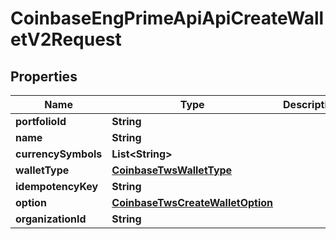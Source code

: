 
# CoinbaseEngPrimeApiApiCreateWalletV2Request

## Properties
Name | Type | Description | Notes
------------ | ------------- | ------------- | -------------
**portfolioId** | **String** |  | 
**name** | **String** |  | 
**currencySymbols** | **List&lt;String&gt;** |  |  [optional]
**walletType** | [**CoinbaseTwsWalletType**](CoinbaseTwsWalletType.md) |  | 
**idempotencyKey** | **String** |  | 
**option** | [**CoinbaseTwsCreateWalletOption**](CoinbaseTwsCreateWalletOption.md) |  |  [optional]
**organizationId** | **String** |  |  [optional]




